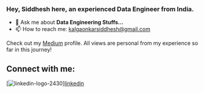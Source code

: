 ### Hey, Siddhesh here, an experienced Data Engineer from India.

- 💬 Ask me about **Data Engineering Stuffs...**
- 📫 How to reach me: kalgaonkarsiddhesh@gmail.com

Check out my [Medium](https://sidk17.medium.com) profile. All views are personal from my experience so far in this journey!

## Connect with me:


[![linkedin-logo-2430](https://github.com/debuggerrr/debuggerrr/assets/16878718/d7462643-a748-40c8-b046-7bbea94e7b77)][linkedin](https://www.linkedin.com/in/sid1992/)
